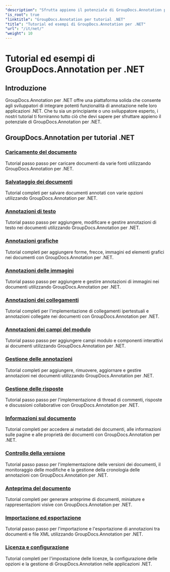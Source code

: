 ```yaml
---
"description": "Sfrutta appieno il potenziale di GroupDocs.Annotation per .NET con i nostri tutorial. Integra perfettamente, migliora la collaborazione e semplifica i flussi di lavoro."
"is_root": true
"linktitle": "GroupDocs.Annotation per tutorial .NET"
"title": "Tutorial ed esempi di GroupDocs.Annotation per .NET"
"url": "/it/net/"
"weight": 10
---
```


# Tutorial ed esempi di GroupDocs.Annotation per .NET

## Introduzione

GroupDocs.Annotation per .NET offre una piattaforma solida che consente agli sviluppatori di integrare potenti funzionalità di annotazione nelle loro applicazioni .NET. Che tu sia un principiante o uno sviluppatore esperto, i nostri tutorial ti forniranno tutto ciò che devi sapere per sfruttare appieno il potenziale di GroupDocs.Annotation per .NET.

## GroupDocs.Annotation per tutorial .NET
### [Caricamento del documento](./document-loading)
Tutorial passo passo per caricare documenti da varie fonti utilizzando GroupDocs.Annotation per .NET.

### [Salvataggio dei documenti](./document-saving)
Tutorial completi per salvare documenti annotati con varie opzioni utilizzando GroupDocs.Annotation per .NET.

### [Annotazioni di testo](./text-annotations)
Tutorial passo passo per aggiungere, modificare e gestire annotazioni di testo nei documenti utilizzando GroupDocs.Annotation per .NET.

### [Annotazioni grafiche](./graphical-annotations)
Tutorial completi per aggiungere forme, frecce, immagini ed elementi grafici nei documenti con GroupDocs.Annotation per .NET.

### [Annotazioni delle immagini](./image-annotations)
Tutorial passo passo per aggiungere e gestire annotazioni di immagini nei documenti utilizzando GroupDocs.Annotation per .NET.

### [Annotazioni dei collegamenti](./link-annotations)
Tutorial completi per l'implementazione di collegamenti ipertestuali e annotazioni collegate nei documenti con GroupDocs.Annotation per .NET.

### [Annotazioni dei campi del modulo](./form-field-annotations)
Tutorial passo passo per aggiungere campi modulo e componenti interattivi ai documenti utilizzando GroupDocs.Annotation per .NET.

### [Gestione delle annotazioni](./annotation-management)
Tutorial completi per aggiungere, rimuovere, aggiornare e gestire annotazioni nei documenti utilizzando GroupDocs.Annotation per .NET.

### [Gestione delle risposte](./reply-management)
Tutorial passo passo per l'implementazione di thread di commenti, risposte e discussioni collaborative con GroupDocs.Annotation per .NET.

### [Informazioni sul documento](./document-information)
Tutorial completi per accedere ai metadati dei documenti, alle informazioni sulle pagine e alle proprietà dei documenti con GroupDocs.Annotation per .NET.

### [Controllo della versione](./version-control)
Tutorial passo passo per l'implementazione delle versioni dei documenti, il monitoraggio delle modifiche e la gestione della cronologia delle annotazioni con GroupDocs.Annotation per .NET.

### [Anteprima del documento](./document-preview)
Tutorial completi per generare anteprime di documenti, miniature e rappresentazioni visive con GroupDocs.Annotation per .NET.

### [Importazione ed esportazione](./import-and-export)
Tutorial passo passo per l'importazione e l'esportazione di annotazioni tra documenti e file XML utilizzando GroupDocs.Annotation per .NET.

### [Licenza e configurazione](./licensing-and-configuration)
Tutorial completi per l'impostazione delle licenze, la configurazione delle opzioni e la gestione di GroupDocs.Annotation nelle applicazioni .NET.